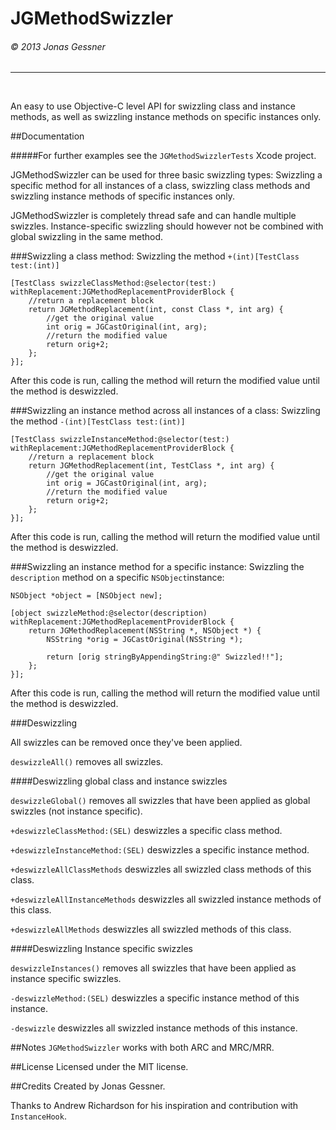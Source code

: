 <h1>JGMethodSwizzler</h1><h6>© 2013 Jonas Gessner</h6>

----------------
<br>

An easy to use Objective-C level API for swizzling class and instance methods, as well as swizzling instance methods on specific instances only.

##Documentation

#####For further examples see the `JGMethodSwizzlerTests` Xcode project.


JGMethodSwizzler can be used for three basic swizzling types: Swizzling a specific method for all instances of a class, swizzling class methods and swizzling instance methods of specific instances only.

JGMethodSwizzler is completely thread safe and can handle multiple swizzles. Instance-specific swizzling should however not be combined with global swizzling in the same method.



###Swizzling a class method:
Swizzling the method `+(int)[TestClass test:(int)]`
```objc
[TestClass swizzleClassMethod:@selector(test:) withReplacement:JGMethodReplacementProviderBlock {
	//return a replacement block
	return JGMethodReplacement(int, const Class *, int arg) {
		//get the original value
		int orig = JGCastOriginal(int, arg);
		//return the modified value
		return orig+2;
	};
}];
```

After this code is run, calling the method will return the modified value until the method is deswizzled.


###Swizzling an instance method across all instances of a class:
Swizzling the method `-(int)[TestClass test:(int)]`
```objc
[TestClass swizzleInstanceMethod:@selector(test:) withReplacement:JGMethodReplacementProviderBlock {
	//return a replacement block
	return JGMethodReplacement(int, TestClass *, int arg) {
		//get the original value
		int orig = JGCastOriginal(int, arg);
		//return the modified value
		return orig+2;
	};
}];
```

After this code is run, calling the method will return the modified value until the method is deswizzled.



###Swizzling an instance method for a specific instance:
Swizzling the `description` method on a specific `NSObject`instance:
```objc
NSObject *object = [NSObject new];

[object swizzleMethod:@selector(description) withReplacement:JGMethodReplacementProviderBlock {
	return JGMethodReplacement(NSString *, NSObject *) {
		NSString *orig = JGCastOriginal(NSString *);
            
		return [orig stringByAppendingString:@" Swizzled!!"];
	};
}];
```

After this code is run, calling the method will return the modified value until the method is deswizzled.


###Deswizzling

All swizzles can be removed once they've been applied.


`deswizzleAll()` removes all swizzles.


####Deswizzling global class and instance swizzles

`deswizzleGlobal()` removes all swizzles that have been applied as global swizzles (not instance specific).

`+deswizzleClassMethod:(SEL)` deswizzles a specific class method.

`+deswizzleInstanceMethod:(SEL)` deswizzles a specific instance method.

`+deswizzleAllClassMethods` deswizzles all swizzled class methods of this class.

`+deswizzleAllInstanceMethods` deswizzles all swizzled instance methods of this class.

`+deswizzleAllMethods` deswizzles all swizzled methods of this class.


####Deswizzling Instance specific swizzles

`deswizzleInstances()` removes all swizzles that have been applied as instance specific swizzles.

`-deswizzleMethod:(SEL)` deswizzles a specific instance method of this instance.

`-deswizzle` deswizzles all swizzled instance methods of this instance.


##Notes
`JGMethodSwizzler` works with both ARC and MRC/MRR.

##License
Licensed under the MIT license.

##Credits
Created by Jonas Gessner.

Thanks to Andrew Richardson for his inspiration and contribution with `InstanceHook`.
